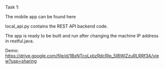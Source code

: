
Task 1:

The mobile app can be found here

local_api.py contains the REST API backend code.

The app is ready to be built and run after changing the machine IP address in restful.java.

Demo: https://drive.google.com/file/d/1BxNTcoLxbzRdcRIp_5IBWlZzuRLRRf3A/view?usp=sharing
